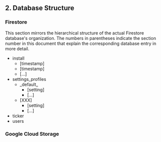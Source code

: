 
## 2. Database Structure


### Firestore
This section mirrors the hierarchical structure of the actual Firestore database's organization. The numbers in parentheses indicate the section number in this document that explain the corresponding database entry in more detail.

- install
    - [timestamp]
    - [timestamp]
    - [...]
- settings_profiles
    - \_default\_
        * [setting]
        * [...]
    - [XXX]
        * [setting]
        * [...]
- ticker
- users


### Google Cloud Storage
